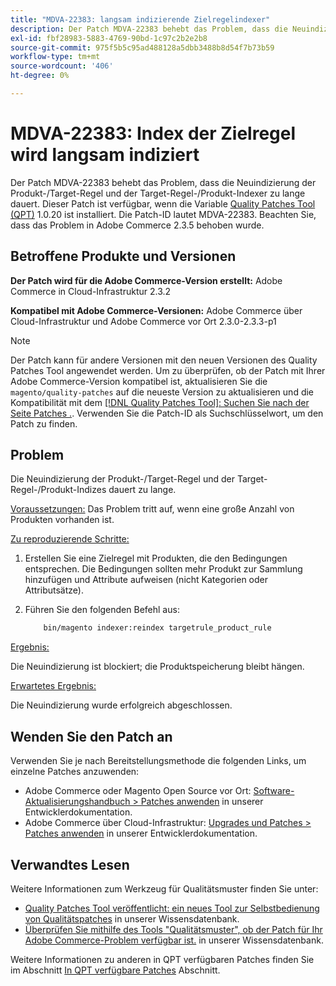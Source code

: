 ```yaml
---
title: "MDVA-22383: langsam indizierende Zielregelindexer"
description: Der Patch MDVA-22383 behebt das Problem, dass die Neuindizierung der Produkt-/Target-Regel und der Target-Regel-/Produkt-Indexer zu lange dauert. Dieser Patch ist verfügbar, wenn das [Quality Patches Tool (QPT)](/help/announcements/adobe-commerce-announcements/magento-quality-patches-released-new-tool-to-self-serve-quality-patches.md) 1.0.20 installiert ist. Die Patch-ID lautet MDVA-22383. Beachten Sie, dass das Problem in Adobe Commerce 2.3.5 behoben wurde.
exl-id: fbf28983-5883-4769-90bd-1c97c2b2e2b8
source-git-commit: 975f5b5c95ad488128a5dbb3488b8d54f7b73b59
workflow-type: tm+mt
source-wordcount: '406'
ht-degree: 0%

---
```


# MDVA-22383: Index der Zielregel wird langsam indiziert

Der Patch MDVA-22383 behebt das Problem, dass die Neuindizierung der Produkt-/Target-Regel und der Target-Regel-/Produkt-Indexer zu lange dauert. Dieser Patch ist verfügbar, wenn die Variable [Quality Patches Tool (QPT)](/help/announcements/adobe-commerce-announcements/magento-quality-patches-released-new-tool-to-self-serve-quality-patches.md) 1.0.20 ist installiert. Die Patch-ID lautet MDVA-22383. Beachten Sie, dass das Problem in Adobe Commerce 2.3.5 behoben wurde.

## Betroffene Produkte und Versionen

**Der Patch wird für die Adobe Commerce-Version erstellt:** Adobe Commerce in Cloud-Infrastruktur 2.3.2

**Kompatibel mit Adobe Commerce-Versionen:** Adobe Commerce über Cloud-Infrastruktur und Adobe Commerce vor Ort 2.3.0-2.3.3-p1

>[!NOTE]
>
>Der Patch kann für andere Versionen mit den neuen Versionen des Quality Patches Tool angewendet werden. Um zu überprüfen, ob der Patch mit Ihrer Adobe Commerce-Version kompatibel ist, aktualisieren Sie die `magento/quality-patches` auf die neueste Version zu aktualisieren und die Kompatibilität mit dem [[!DNL Quality Patches Tool]: Suchen Sie nach der Seite Patches .](https://devdocs.magento.com/quality-patches/tool.html#patch-grid). Verwenden Sie die Patch-ID als Suchschlüsselwort, um den Patch zu finden.

## Problem

Die Neuindizierung der Produkt-/Target-Regel und der Target-Regel-/Produkt-Indizes dauert zu lange.

<u>Voraussetzungen:</u> Das Problem tritt auf, wenn eine große Anzahl von Produkten vorhanden ist.

<u>Zu reproduzierende Schritte:</u>

1. Erstellen Sie eine Zielregel mit Produkten, die den Bedingungen entsprechen. Die Bedingungen sollten mehr Produkt zur Sammlung hinzufügen und Attribute aufweisen (nicht Kategorien oder Attributsätze).
1. Führen Sie den folgenden Befehl aus:

   ```bash
       bin/magento indexer:reindex targetrule_product_rule
   ```

<u>Ergebnis:</u>

Die Neuindizierung ist blockiert; die Produktspeicherung bleibt hängen.

<u>Erwartetes Ergebnis:</u>

Die Neuindizierung wurde erfolgreich abgeschlossen.

## Wenden Sie den Patch an

Verwenden Sie je nach Bereitstellungsmethode die folgenden Links, um einzelne Patches anzuwenden:

* Adobe Commerce oder Magento Open Source vor Ort: [Software-Aktualisierungshandbuch > Patches anwenden](https://devdocs.magento.com/guides/v2.4/comp-mgr/patching/mqp.html) in unserer Entwicklerdokumentation.
* Adobe Commerce über Cloud-Infrastruktur: [Upgrades und Patches > Patches anwenden](https://devdocs.magento.com/cloud/project/project-patch.html) in unserer Entwicklerdokumentation.

## Verwandtes Lesen

Weitere Informationen zum Werkzeug für Qualitätsmuster finden Sie unter:

* [Quality Patches Tool veröffentlicht: ein neues Tool zur Selbstbedienung von Qualitätspatches](/help/announcements/adobe-commerce-announcements/magento-quality-patches-released-new-tool-to-self-serve-quality-patches.md) in unserer Wissensdatenbank.
* [Überprüfen Sie mithilfe des Tools &quot;Qualitätsmuster&quot;, ob der Patch für Ihr Adobe Commerce-Problem verfügbar ist.](/help/support-tools/patches-available-in-qpt-tool/check-patch-for-magento-issue-with-magento-quality-patches.md) in unserer Wissensdatenbank.

Weitere Informationen zu anderen in QPT verfügbaren Patches finden Sie im Abschnitt [In QPT verfügbare Patches](https://support.magento.com/hc/en-us/sections/360010506631-Patches-available-in-MQP-tool-) Abschnitt.
